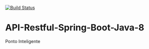[![Build Status](https://travis-ci.org/Adenilson-Aleixo/API-Restful-Spring-Boot-Java-8.svg?branch=master)](https://travis-ci.org/Adenilson-Aleixo/API-Restful-Spring-Boot-Java-8)

# API-Restful-Spring-Boot-Java-8
Ponto Inteligente
